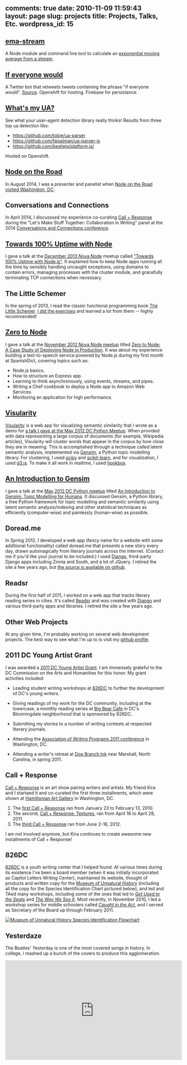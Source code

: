 comments: true
date: 2010-11-09 11:59:43
layout: page
slug: projects
title: Projects, Talks, Etc.
wordpress_id: 15
---

## [ema-stream](https://github.com/sandinmyjoints/ema-stream) ##

A Node module and command line tool to calculate an [exponential moving average from a stream](https://github.com/sandinmyjoints/ema-stream).

## [If everyone would](https://twitter.com/ifeveryonewould) ##

A Twitter bot that retweets tweets containing the phrase "if everyone would".
[Source](https://github.com/sandinmyjoints/ifeveryonewould). Openshift for
hosting. Firebase for persistance.

## [What's my UA?](http://www.whatsmyua.info/) ##

See what your user-agent detection library really thinks! Results from three top
ua detection libs:
* https://github.com/tobie/ua-parser
* https://github.com/faisalman/ua-parser-js
* https://github.com/bestiejs/platform.js/

Hosted on Openshift.

## [Node on the Road](https://www.joyent.com/noderoad/cities/washington-dc-8-20-2014) ##

In August 2014, I was a presenter and panelist when
[Node on the Road visited Washington, DC](https://www.joyent.com/noderoad/cities/washington-dc-8-20-2014).

## Conversations and Connections ##

In April 2014, I discusssed my experience co-curating
[Call + Response](http://callandresponsedc.org/) during the "Let's Make Stuff
Together: Collaboration in Writing" panel at the 2014
[Conversations and Connections conference](http://writersconnectconference.com/).

## [Towards 100% Uptime with Node](http://sandinmyjoints.github.io/towards-100-pct-uptime/) ##

I gave a talk at the
[December 2013 Nova Node](http://www.meetup.com/Nova-Node/events/154016332/)
meetup called
["Towards 100% Uptime with Node.js"](http://sandinmyjoints.github.io/towards-100-pct-uptime/).
It explained how to keep Node apps running all the time by sensibly handling
uncaught exceptions, using domains to contain errors, managing processes with
the cluster module, and gracefully terminating TCP connections when necessary.

## The Little Schemer

In the spring of 2013, I read the classic functional programming book
[The Little Schemer](http://www.goodreads.com/book/show/548914.The_Little_Schemer).
[I did the exercises](https://github.com/sandinmyjoints/the-little-schemer) and
learned a lot from them -- highly recommended!

## [Zero to Node](http://sandinmyjoints.github.com/zero-to-node/) ##

I gave a talk at the [November 2012 Nova Node meetup](http://www.meetup.com/Nova-Node/events/89366852/) titled [Zero to Node: A Case Study of Deploying Node in Production](http://sandinmyjoints.github.com/zero-to-node/). It was about my experience building a text-to-speech service powered by Node.js during my first month at SpanishDict, covering topics such as:

* Node.js basics.
* How to structure an Express app.
* Learning to think asynchronously, using events, streams, and pipes.
* Writing a Chef cookbook to deploy a Node app to Amazon Web Services.
* Monitoring an application for high performance.

## [Visularity](https://github.com/sandinmyjoints/visularity) ##

[Visularity](https://github.com/sandinmyjoints/visularity) is a web app for visualizing semantic similarity that I wrote as a demo for [a talk I gave at the May 2012 DC Python Meetup](http://williamjohnbert.com/2012/05/an-introduction-to-gensim-topic-modelling-for-humans/). When provided with data representing a large corpus of documents (for example, Wikipedia articles), Visularity will cluster words that appear in the corpus by how close they are in meaning. This is accomplished through a technique called latent semantic analysis, implemented via [Gensim](http://radimrehurek.com/gensim/), a Python topic modelling library. For clustering, I used [scipy](http://www.scipy.org/) and [scikit-learn](http://scikit-learn.org/stable/), and for visualization, I used [d3.js](http://d3js.org/). To make it all work in realtime, I used [hookbox](https://github.com/hookbox).

## [An Introduction to Gensim](http://williamjohnbert.com/2012/05/an-introduction-to-gensim-topic-modelling-for-humans/)

I gave a talk at the [May 2012 DC Python meetup](http://meetup.dcpython.org/events/23832731/) titled [An Introduction to Gensim: Topic Modelling for Humans](http://williamjohnbert.com/2012/05/an-introduction-to-gensim-topic-modelling-for-humans/). It discussed Gensim, a Python library, a free Python framework for topic modelling and semantic similarity using latent semantic analysis/indexing and other statistical techniques as efficiently (computer-wise) and painlessly (human-wise) as possible.

## Doread.me ##

In Spring 2012, I developed a web app (fancy name for a website with some
additional functionality) called doread.me that presents a new story every day,
drawn automagically from literary journals across the internet. (Contact me if
you'd like your journal to be included.) I used
[Django](http://www.djangoproject.com), third-party Django apps including Zinnia
and South, and a lot of JQuery.
I retired the site a few years ago, but [the source is available on github](https://github.com/sandinmyjoints/doreadme).

## Readsr ##

During the first half of 2011, I worked on a web app that tracks literary
reading series in cities. It's called [Readsr](http://www.readsrs.com) and was
created with [Django](http://www.djangproject.com) and various third-party apps
and libraries. I retired the site a few years ago.

## Other Web Projects ##

At any given time, I'm probably working on several web development projects. The best way to see what I'm up to is visit my [github profile](https://github.com/sandinmyjoints).

## 2011 DC Young Artist Grant ##

I was awarded a [2011 DC Young Artist Grant](http://thedcarts.wordpress.com/2011/01/04/the-commission-is-proud-to-announce-our-fy-2011-grantees/#YAP). I am immensely grateful  to the DC Commission on the Arts and Humanities for this honor. My grant activities included:

  * Leading student writing workshops at [826DC](http://www.826dc.org) to further the development of DC's young writers.

  * Giving readings of my work for the DC community, including at the lowercase, a monthly reading series at [Big Bear Cafe](http://bigbearcafe-dc.com/blog/) in DC's Bloomingdale neighborhood that is sponsored by 826DC.

  * Submitting my stories to a number of writing contests at respected literary journals.

  * Attending the [Association of Writing Programs 2011 conference](http://www.awpwriter.org/conference/2011awpconf.php) in Washington, DC.

  * Attending a writer's retreat at [Doe Branch Ink](http://doebranchink.org/) near Marshall, North Carolina, in spring 2011.

## Call + Response ##

[Call + Response](http://www.callandresponsedc.org) is an art show pairing
writers and artists. My friend Kira and I startaed it and co-curated the first
three installments, which were shown at
[Hamiltonian Art Gallery](http://www.hamiltoniangallery.com/) in Washington, DC.

1. The [first Call + Response](http://callandresponsedc.org/2010/) ran from January 23 to February 13, 2010.
2. The second, [Call + Response: Textures](http://callandresponsedc.org/2011),
   ran from April 16 to April 28, 2011.
3. The [third Call + Response](http://callandresponsedc.org/2012/) ran from June
2-16, 2012.

I am not involved anymore, but Kira continues to create awesome new installments
of Call + Response!

## 826DC ##

[826DC](http://www.826dc.org) is a youth writing center that I helped found. At
various times during its existence I've been a board member (when it was
initially incorporated as Capitol Letters Writing Center), maintained its
website, thought of products and written copy for the [Museum of Unnatural
History](http://826dc.org/?page_id=24) (including all the copy for the Species
Identification Chart pictured below), and led and TAed many workshops, including
some of the ones that led to _[Get Used to the Seats](http://826dc.org/?p=510)_
and _[The Way We See It](http://826dc.org/?p=512)_. Most recently, in November
2010, I led a workshop series for middle schoolers called [_Caught in the Act_](http://williamjohnbert.com/2010/11/caught-in-the-act-part-3/), and I
served as Secretary of the Board up through February 2011.

[![Museum of Unnatural History Species Identification Flowchart](/images/826dc_flowchart_11.jpg)](/images/826dc_flowchart_11.jpg)

## Yesterdaze ##

The Beatles' Yesterday is one of the most covered songs in history. In college,
I mashed up a bunch of the covers to produce this agglomeration.

<iframe style="display: block; margin: 0 auto 20px;" width="560" height="315" src="https://www.youtube-nocookie.com/embed/oWJxSJ-DTtc?rel=0" frameborder="0" allowfullscreen></iframe>
